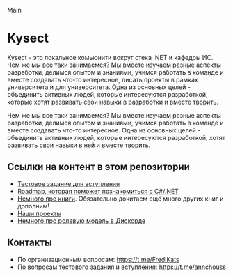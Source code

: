 Main
# Kysect

Kysect - это локальное комьюнити вокруг стека .NET и кафедры ИС. 
Чем же мы все таки занимаемся? Мы вместе изучаем разные аспекты разработки, делимся опытом и знаниями, учимся работать в команде и вместе создавать что-то интересное, писать проекты в рамках университета и для университета. Одна из основных целей - объединить активных людей, которые интересуются разработкой, которые хотят развивать свои навыки в разработки и вместе творить.

Чем же мы все таки занимаемся? Мы вместе изучаем разные аспекты разработки, делимся опытом и знаниями, учимся работать в команде и вместе создавать что-то интересное.
Одна из основных целей - объединить активных людей, которые интересуются разработкой, хотят развивать свои навыки в ней и вместе творить.
## Ссылки на контент в этом репозитории

- [Тестовое задание для вступления](intro-task.md)
- [Roadmap, которая поможет познакомиться с C#/.NET](/roadmap/csharp.md)
- [Немного про книги](material/books.md). Обязательно дочитаем ещё много других книг и дополним!
- [Наши проекты](/projects.md)
- [Немного про ролевую модель в Дискорде](/discord-roles.md)

## Контакты

- По организационным вопросам: https://t.me/FrediKats
- По вопросам тестового задания и вступления: https://t.me/annchouss